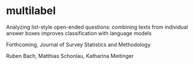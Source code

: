 # multilabel
Analyzing list-style open-ended questions: combining texts from individual answer boxes improves classification with language models

Forthcoming, Journal of Survey Statistics and Methodology

Ruben Bach, Matthias Schonlau, Katharina Meitinger
